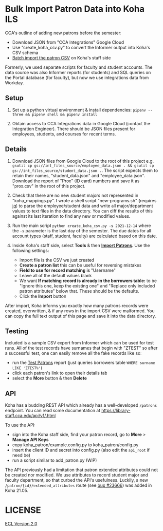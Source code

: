 # Bulk Import Patron Data into Koha ILS

CCA's outline of adding new patrons before the semester:

- Download JSON from "CCA Integrations" Google Cloud
- Use "create_koha_csv.py" to convert the Informer output into Koha's CSV schema
- [Batch import the patron CSV](https://library-staff.cca.edu/cgi-bin/koha/tools/import_borrowers.pl) on Koha's staff side

Formerly, we used separate scripts for faculty and student accounts. The data source was also Informer reports (for students) and SQL queries on the Portal database (for faculty), but now we use integrations data from Workday.

## Setup

1. Set up a python virtual environment & install dependencies: `pipenv --three && pipenv shell
&& pipenv install`

1. Obtain access to CCA Integrations data in Google Cloud (contact the Integration Engineer). There should be JSON files present for employees, students, and courses for recent terms.

## Details

1. Download JSON files from Google Cloud to the root of this project e.g. `gsutil cp gs://int_files_source/employee_data.json . && gsutil cp gs://int_files_source/student_data.json .`. The script expects them to retain their names, "student_data.json" and "employee_data.json". Download the report of "Prox" (ID card) numbers and save it as "prox.csv" in the root of this project.

1. Check that there are no new student majors not represented in "koha_mappings.py". I wrote a shell script "new-programs.sh" (requires [jq](https://stedolan.github.io/jq/)) to parse the employee/student data and write all major/department values to text files in the data directory. You can diff the results of this against its last iteration to find any new or modified values.

1. Run the main script `python create_koha_csv.py -s 2021-12-14` where the `-s` parameter is the last day of the semester. The due dates for all account types (staff, student, faculty) are calculated based on this date.

1. Inside Koha's staff side, select **Tools** & then **[Import Patrons](https://library-staff.cca.edu/cgi-bin/koha/tools/import_borrowers.pl)**. Use the following settings:

    - Import file is the CSV we just created
    - **Create a patron list** this can be useful for reversing mistakes
    - **Field to use for record matching** is "Username"
    - Leave all of the default values blank
    - We want **If matching record is already in the borrowers table:** to be "Ignore this one, keep the existing one" and "Replace only included patron attributes" below that. These should be the defaults.
    - Click the **Import** button

After import, Koha informs you exactly how many patrons records were created, overwritten, & if any rows in the import CSV were malformed. You can copy the full text output of this page and save it into the data directory.

## Testing

Included is a sample CSV export from Informer which can be used for test runs. All of the test records have surnames that begin with "ZTEST" so after a successful test, one can easily remove all the fake records like so:

- run the [Test Patrons](https://library-staff.cca.edu/cgi-bin/koha/reports/guided_reports.pl?reports=62&phase=Run%20this%20report) report (just queries borrowers table `WHERE surname LIKE 'ZTEST%'`)
- click each patron's link to open their details tab
- select the **More** button & then **Delete**

## API

Koha has a budding REST API which already has a well-developed `/patrons` endpoint. You can read some documentation at https://library-staff.cca.edu/api/v1/.html

To use the API:

- sign into the Koha staff side, find your patron record, go to **More** > **Manage API Keys**
- copy koha_patron/example.config.py to koha_patron/config.py
- insert the client ID and secret into config.py (also edit the `api_root` if need be)
- run a script similar to add_patron.py (WIP)

The API previously had a limitation that patron extended attributes could not be created nor modified. We use attributes to record student major and faculty department, so that curbed the API's usefulness. Luckily, a new `/patron/{id}/extended_attributes` route (see [bug #23666](https://bugs.koha-community.org/bugzilla3/show_bug.cgi?id=23666)) was added in Koha 21.05.

# LICENSE

[ECL Version 2.0](https://opensource.org/licenses/ECL-2.0)
